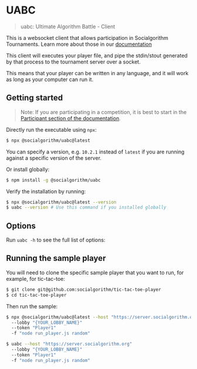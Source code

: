 # UABC
> uabc: Ultimate Algorithm Battle - Client

This is a websocket client that allows participation in Socialgorithm Tournaments. Learn more about those in our [documentation](https://socialgorithm.org/docs/)

This client will executes your player file, and pipe the stdin/stout generated by that process to the tournament server over a socket.

This means that your player can be written in any language, and it will work as long as your computer can run it.

## Getting started

> Note: If you are participating in a competition, it is best to start in the [Participant section of the documentation](https://socialgorithm.org/docs/sections/participate/).

Directly run the executable using `npx`:

```bash
$ npx @socialgorithm/uabc@latest
```

You can specify a version, e.g. `10.2.1` instead of `latest` if you are running against a specific version of the server.

Or install globally:

```bash
$ npm install -g @socialgorithm/uabc
```
Verify the installation by running:

```bash
$ npx @socialgorithm/uabc@latest --version
$ uabc --version # Use this command if you installed globally
```

## Options

Run `uabc -h` to see the full list of options:

## Running the sample player

You will need to clone the specific sample player that you want to run, for example, for tic-tac-toe:

```bash
$ git clone git@github.com:socialgorithm/tic-tac-toe-player
$ cd tic-tac-toe-player
```

Then run the sample:

```bash
$ npx @socialgorithm/uabc@latest --host "https://server.socialgorithm.org" 
  --lobby "{YOUR_LOBBY_NAME}" 
  --token "Player1" 
  -f "node run_player.js random"
```

```bash
$ uabc --host "https://server.socialgorithm.org" 
  --lobby "{YOUR_LOBBY_NAME}" 
  --token "Player1" 
  -f "node run_player.js random"
```
